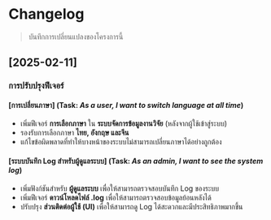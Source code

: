 # Changelog

> บันทึกการเปลี่ยนแปลงของโครงการนี้

## **[2025-02-11]**

### การปรับปรุงฟีเจอร์

#### [การเปลี่ยนภาษา] (Task: *As a user, I want to switch language at all time*)
- เพิ่มฟีเจอร์ **การเลือกภาษา** ใน **ระบบจัดการข้อมูลงานวิจัย** (หลังจากผู้ใช้เข้าสู่ระบบ)
- รองรับการเลือกภาษา **ไทย, อังกฤษ และจีน**
- แก้ไขข้อผิดพลาดที่ทำให้บางหน้าของระบบไม่สามารถเปลี่ยนภาษาได้อย่างถูกต้อง

#### [ระบบบันทึก Log สำหรับผู้ดูแลระบบ] (Task: *As an admin, I want to see the system log*)
- เพิ่มฟังก์ชันสำหรับ **ผู้ดูแลระบบ** เพื่อให้สามารถตรวจสอบบันทึก Log ของระบบ
- เพิ่มฟีเจอร์ **ดาวน์โหลดไฟล์ .log** เพื่อให้สามารถตรวจสอบข้อมูลย้อนหลังได้
- ปรับปรุง **ส่วนติดต่อผู้ใช้ (UI)** เพื่อให้สามารถดู Log ได้สะดวกและมีประสิทธิภาพมากขึ้น
